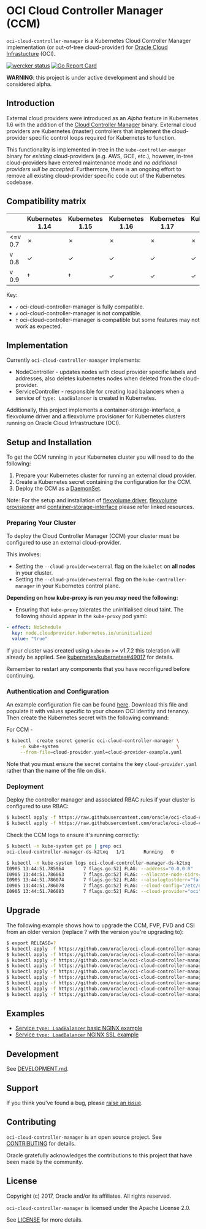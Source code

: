 # OCI Cloud Controller Manager (CCM)

`oci-cloud-controller-manager` is a Kubernetes Cloud Controller Manager
implementation (or out-of-tree cloud-provider) for [Oracle Cloud
Infrastucture][1] (OCI).

[![wercker status](https://app.wercker.com/status/17a52304e0309d138ad41f7ae9f9ea49/s/master "wercker status")](https://app.wercker.com/project/byKey/17a52304e0309d138ad41f7ae9f9ea49)
[![Go Report Card](https://goreportcard.com/badge/github.com/oracle/oci-cloud-controller-manager)](https://goreportcard.com/report/github.com/oracle/oci-cloud-controller-manager)

**WARNING**: this project is under active development and should be considered alpha.

## Introduction

External cloud providers were introduced as an _Alpha_ feature in Kubernetes
1.6 with the addition of the [Cloud Controller Manager][2] binary. External
cloud providers are Kubernetes (master) controllers that implement the
cloud-provider specific control loops required for Kubernetes to function.

This functionality is implemented in-tree in the `kube-controller-manger` binary
for _existing_ cloud-providers (e.g. AWS, GCE, etc.), however, in-tree
cloud-providers have entered maintenance mode and _no additional providers will
be accepted_. Furthermore, there is an ongoing effort to remove all existing
cloud-provider specific code out of the Kubernetes codebase.

## Compatibility matrix

|          | Kubernetes 1.14       | Kubernetes 1.15        | Kubernetes 1.16        | Kubernetes 1.17        | Kubernetes 1.18        |
|----------|-----------------------|------------------------|------------------------|------------------------|------------------------|
| <=v 0.7  | ✗                     | ✗                      | ✗                      | ✗                      | ✗                      |
| v 0.8    | ✓                     | ✓                      | ✓                      | ✓                      | ✓                      |
| v 0.9    | †                     | †                      | ✓                      | ✓                      | ✓                      |

Key:

 * `✓` oci-cloud-controller-manager is fully compatible.
 * `✗` oci-cloud-controller-manager is not compatible.
 * `†` oci-cloud-controller-manager is compatible but some features may not work as expected.

## Implementation
 Currently `oci-cloud-controller-manager` implements:

 - NodeController - updates nodes with cloud provider specific labels and
   addresses, also deletes kubernetes nodes when deleted from the
   cloud-provider.
 - ServiceController - responsible for creating load balancers when a service
   of `type: LoadBalancer` is created in Kubernetes.

 Additionally, this project implements a container-storage-interface, a flexvolume driver and a flexvolume provisioner for Kubernetes clusters running on Oracle Cloud Infrastructure (OCI).

## Setup and Installation

To get the CCM running in your Kubernetes cluster you will need to do the
following:

 1. Prepare your Kubernetes cluster for running an external cloud provider.
 2. Create a Kubernetes secret containing the configuration for the CCM.
 3. Deploy the CCM as a [DaemonSet][4].

Note: For the setup and installation of [flexvolume driver](flex-volume-driver.md), [flexvolume provisioner](flex-volume-provisioner.md) and [container-storage-interface](container-storage-interface.md) please refer linked resources.

### Preparing Your Cluster

To deploy the Cloud Controller Manager (CCM) your cluster must be configured to
use an external cloud-provider.

This involves:
 - Setting the `--cloud-provider=external` flag on the `kubelet` on **all
   nodes** in your cluster.
 - Setting the `--cloud-provider=external` flag on the `kube-controller-manager`
   in your Kubernetes control plane.

**Depending on how kube-proxy is run you _may_ need the following:**

- Ensuring that `kube-proxy` tolerates the uninitialised cloud taint. The
  following should appear in the `kube-proxy` pod yaml:

```yaml
- effect: NoSchedule
  key: node.cloudprovider.kubernetes.io/uninitialized
  value: "true"
```

If your cluster was created using `kubeadm` >= v1.7.2 this toleration will
already be applied. See [kubernetes/kubernetes#49017][5] for details.

Remember to restart any components that you have reconfigured before continuing.

### Authentication and Configuration

An example configuration file can be found [here][7]. Download this file and
populate it with values specific to your chosen OCI identity and tenancy.
Then create the Kubernetes secret with the following command:

For CCM -
```bash
$ kubectl  create secret generic oci-cloud-controller-manager \
     -n kube-system                                           \
     --from-file=cloud-provider.yaml=cloud-provider-example.yaml
```
Note that you must ensure the secret contains the key `cloud-provider.yaml`
rather than the name of the file on disk.

### Deployment

Deploy the controller manager and associated RBAC rules if your cluster
is configured to use RBAC:

```bash
$ kubectl apply -f https://raw.githubusercontent.com/oracle/oci-cloud-controller-manager/master/manifests/cloud-controller-manager/oci-cloud-controller-manager.yaml
$ kubectl apply -f https://raw.githubusercontent.com/oracle/oci-cloud-controller-manager/master/manifests/cloud-controller-manager/oci-cloud-controller-manager-rbac.yaml
```

Check the CCM logs to ensure it's running correctly:

```bash
$ kubectl -n kube-system get po | grep oci
oci-cloud-controller-manager-ds-k2txq   1/1       Running   0          19s

$ kubectl -n kube-system logs oci-cloud-controller-manager-ds-k2txq
I0905 13:44:51.785964       7 flags.go:52] FLAG: --address="0.0.0.0"
I0905 13:44:51.786063       7 flags.go:52] FLAG: --allocate-node-cidrs="false"
I0905 13:44:51.786074       7 flags.go:52] FLAG: --alsologtostderr="false"
I0905 13:44:51.786078       7 flags.go:52] FLAG: --cloud-config="/etc/oci/cloud-config.cfg"
I0905 13:44:51.786083       7 flags.go:52] FLAG: --cloud-provider="oci"
```

## Upgrade

The following example shows how to upgrade the CCM, FVP, FVD and CSI from an older version (replace ? with the version you're upgrading to):

```bash
$ export RELEASE=?
$ kubectl apply -f https://github.com/oracle/oci-cloud-controller-manager/releases/download/${RELEASE}/oci-cloud-controller-manager-rbac.yaml
$ kubectl apply -f https://github.com/oracle/oci-cloud-controller-manager/releases/download/${RELEASE}/oci-cloud-controller-manager.yaml
$ kubectl apply -f https://github.com/oracle/oci-cloud-controller-manager/releases/download/${RELEASE}/oci-volume-provisioner.yaml
$ kubectl apply -f https://github.com/oracle/oci-cloud-controller-manager/releases/download/${RELEASE}/oci-volume-provisioner-rbac.yaml
$ kubectl apply -f https://github.com/oracle/oci-cloud-controller-manager/releases/download/${RELEASE}/oci-flexvolume-driver.yaml
$ kubectl apply -f https://github.com/oracle/oci-cloud-controller-manager/releases/download/${RELEASE}/oci-flexvolume-driver-rbac.yaml
$ kubectl apply -f https://github.com/oracle/oci-cloud-controller-manager/releases/download/${RELEASE}/oci-csi-controller-driver.yaml
$ kubectl apply -f https://github.com/oracle/oci-cloud-controller-manager/releases/download/${RELEASE}/oci-csi-node-driver.yaml
$ kubectl apply -f https://github.com/oracle/oci-cloud-controller-manager/releases/download/${RELEASE}/oci-csi-node-rbac.yaml
```

## Examples

 - [Service `type: LoadBalancer` basic NGINX example][8]
 - [Service `type: LoadBalancer` NGINX SSL example][9]

## Development

See [DEVELOPMENT.md](docs/development.md).

## Support

If you think you've found a bug, please [raise an issue][3].

## Contributing

`oci-cloud-controller-manager` is an open source project. See [CONTRIBUTING](CONTRIBUTING.md) for
details.

Oracle gratefully acknowledges the contributions to this project that have been made
by the community.

## License

Copyright (c) 2017, Oracle and/or its affiliates. All rights reserved.

`oci-cloud-controller-manager` is licensed under the Apache License 2.0.

See [LICENSE](LICENSE) for more details.

[1]: https://cloud.oracle.com/iaas
[2]: https://kubernetes.io/docs/tasks/administer-cluster/running-cloud-controller/
[3]: https://github.com/oracle/oci-cloud-controller-manager/issues/new
[4]: https://kubernetes.io/docs/concepts/workloads/controllers/daemonset/
[5]: https://github.com/kubernetes/kubernetes/pull/49017
[6]: https://kubernetes.io/docs/concepts/containers/images/#creating-a-secret-with-a-docker-config
[7]: https://github.com/oracle/oci-cloud-controller-manager/tree/master/manifests/provider-config-example.yaml
[8]: https://github.com/oracle/oci-cloud-controller-manager/blob/master/docs/tutorial.md
[9]: https://github.com/oracle/oci-cloud-controller-manager/blob/master/docs/tutorial-ssl.md
[10]: https://github.com/oracle/oci-cloud-controller-manager/blob/master/docs/rate-limiter-configuration.md
